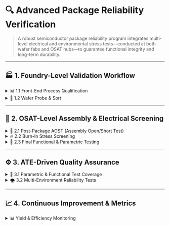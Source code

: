 # 🔍 Advanced Package Reliability Verification

> A robust semiconductor package reliability program integrates multi-level electrical and environmental stress tests—conducted at both wafer fabs and OSAT hubs—to guarantee functional integrity and long-term durability.

---

## 🏭 1. Foundry-Level Validation Workflow

<details>
  <summary>📊 1.1 Front-End Process Qualification</summary>

- **PCMs (Process Control Monitors)**: Embedded for real-time yield and parametric monitoring  
- **SPC (Statistical Process Control)**: k-control limits for lithography and etch precision
</details>

<details>
  <summary>🔬 1.2 Wafer Probe & Sort</summary>

- **Parametric Wafer Test**: High-frequency vector tests for threshold shifts, leakage, and timing  
- **Die Map Creation**: Defect tagging and binning for automation
</details>

---

## 🧪 2. OSAT-Level Assembly & Electrical Screening

<details>
  <summary>📏 2.1 Post-Package AOST (Assembly Open/Short Test)</summary>

- **Continuity Checks**: CV scans detect opens/shorts  
- **AVI**: 5 µm resolution inspection for defects like HoP, NWO, bridging, and voids  
- **PGSRT Binning**: Grades 1–4 enable strategic device sorting
</details>

<details>
  <summary>🔥 2.2 Burn-In Stress Screening</summary>

- **Thermal-Voltage Acceleration**: 125 °C @ 1.3× V_DD  
- **Dynamic Burn-In**: Looping test vectors to simulate real-world load  
- **Failure Analysis Feedback**: Burnt samples aid root-cause improvements
</details>

<details>
  <summary>🧪 2.3 Final Functional & Parametric Testing</summary>

- **Chamber Testing**: From –40 °C to +85 °C  
- **ATE Execution**: Functional, scan, memory BIST, and BIST routines  
- **Parallel Testing**: Faster throughput with multi-site handlers and spy patterns
</details>

---

## ⚙️ 3. ATE-Driven Quality Assurance

<details>
  <summary>🔌 3.1 Parametric & Functional Test Coverage</summary>

- **IDDQ/IDD**: Current-based leakage detection  
- **PVT Dynamic Timing**: Critical path delays under environmental stress
</details>

<details>
  <summary>🌪️ 3.2 Multi-Environment Reliability Tests</summary>

- **HALT**: Thermal/vibration/mechanical stress for grading  
- **HASS**: Compound stress to eliminate latent weaknesses
</details>

---

## 📈 4. Continuous Improvement & Metrics

<details>
  <summary>📊 Yield & Efficiency Monitoring</summary>

- **DPPM Tracking**: Yield trends across test nodes  
- **Screening Efficiency**: Test coverage vs. cycle time tradeoffs  
- **Root Cause Analysis**: Feedback loop via FA to tune upstream stages
</details>



